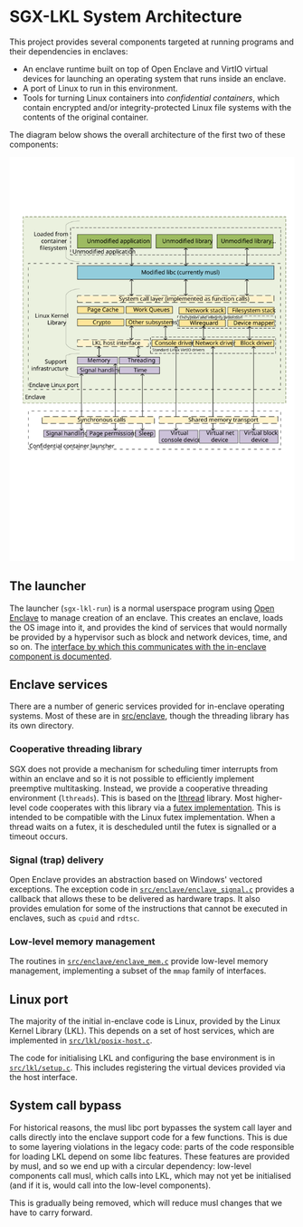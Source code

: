 SGX-LKL System Architecture
===========================

This project provides several components targeted at running programs and their dependencies in enclaves:

 - An enclave runtime built on top of Open Enclave and VirtIO virtual devices for launching an operating system that runs inside an enclave.
 - A port of Linux to run in this environment.
 - Tools for turning Linux containers into *confidential containers*, which contain encrypted and/or integrity-protected Linux file systems with the contents of the original container.

The diagram below shows the overall architecture of the first two of these components:

![Architecture](SystemArchitecture.svg)

The launcher
------------

The launcher (`sgx-lkl-run`) is a normal userspace program using [Open Enclave](https://openenclave.io/sdk/) to manage creation of an enclave.
This creates an enclave, loads the OS image into it, and provides the kind of services that would normally be provided by a hypervisor such as block and network devices, time, and so on.
The [interface by which this communicates with the in-enclave component is documented](HostInterface.md).

Enclave services
----------------

There are a number of generic services provided for in-enclave operating systems.
Most of these are in [src/enclave](../src/enclave), though the threading library has its own directory.

### Cooperative threading library

SGX does not provide a mechanism for scheduling timer interrupts from within an enclave and so it is not possible to efficiently implement preemptive multitasking.
Instead, we provide a cooperative threading environment (`lthreads`).
This is based on the [lthread](https://github.com/halayli/lthread) library.
Most higher-level code cooperates with this library via a [futex implementation](../src/sched/futex.c).
This is intended to be compatible with the Linux futex implementation.
When a thread waits on a futex, it is descheduled until the futex is signalled or a timeout occurs.

### Signal (trap) delivery

Open Enclave provides an abstraction based on Windows' vectored exceptions.
The exception code in [`src/enclave/enclave_signal.c`](../src/enclave/enclave_signal.c) provides a callback that allows these to be delivered as hardware traps.
It also provides emulation for some of the instructions that cannot be executed in enclaves, such as `cpuid` and `rdtsc`.

### Low-level memory management

The routines in [`src/enclave/enclave_mem.c`](../src/enclave/enclave_mem.c) provide low-level memory management, implementing a subset of the `mmap` family of interfaces.

Linux port
--------------

The majority of the initial in-enclave code is Linux, provided by the Linux Kernel Library (LKL).
This depends on a set of host services, which are implemented in [`src/lkl/posix-host.c`](../src/lkl/posix-host.c).

The code for initialising LKL and configuring the base environment is in [`src/lkl/setup.c`](../src/lkl/setup.c).
This includes registering the virtual devices provided via the host interface.

System call bypass
------------------

For historical reasons, the musl libc port bypasses the system call layer and calls directly into the enclave support code for a few functions.
This is due to some layering violations in the legacy code: parts of the code responsible for loading LKL depend on some libc features.
These features are provided by musl, and so we end up with a circular dependency: low-level components call musl, which calls into LKL, which may not yet be initialised (and if it is, would call into the low-level components).

This is gradually being removed, which will reduce musl changes that we have to carry forward.
